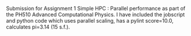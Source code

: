 Submission for Assignment 1 Simple HPC : Parallel performance as part of the PH510 Advanced Computational Physics.
I have included the jobscript and python code which uses parallel scaling, has a pylint score=10.0, calculates pi=3.14 (15 s.f.).
